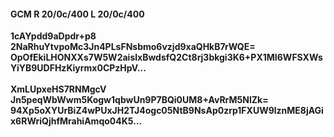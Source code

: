 #### GCM R 20/0c/400 L 20/0c/400
**1cAYpdd9aDpdr+p8**<br/>**2NaRhuYtvpoMc3Jn4PLsFNsbmo6vzjd9xaQHkB7rWQE=**<br/>**OpOfEkiLHONXXs7W5W2aislxBwdsfQ2Ct8rj3bkgi3K6+PX1MI6WFSXWsYiYB9UDFHzKiyrmx0CPzHpV...**<br/><br/>
**XmLUpxeHS7RNMgcV**<br/>**Jn5peqWbWwm5Kogw1qbwUn9P7BQi0UM8+AvRrM5NlZk=**<br/>**94Xp5oXYUrBiZ4wPUxJH2TJ4ogc05NtB9NsAp0zrp1FXUW9lznME8jAGix6RWriQjhfMrahiAmqo04K5...**